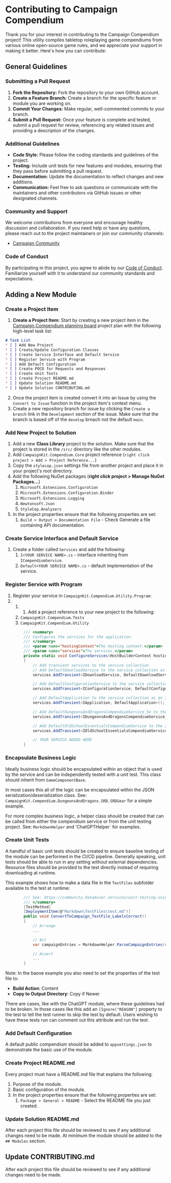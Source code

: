 # Contributing to Campaign Compendium

Thank you for your interest in contributing to the Campaign Compendium project! This utility compiles tabletop roleplaying game compendiums from various online open-source game rules, and we appreciate your support in making it better. Here's how you can contribute:

## General Guidelines

### Submitting a Pull Request

1. **Fork the Repository:** Fork the repository to your own GitHub account.
2. **Create a Feature Branch:** Create a branch for the specific feature or module you are working on.
3. **Commit Your Changes:** Make regular, well-commented commits to your branch.
4. **Submit a Pull Request:** Once your feature is complete and tested, submit a pull request for review, referencing any related issues and providing a description of the changes.

### Additional Guidelines

- **Code Style:** Please follow the coding standards and guidelines of the project.
- **Testing:** Include unit tests for new features and modules, ensuring that they pass before submitting a pull request.
- **Documentation:** Update the documentation to reflect changes and new additions.
- **Communication:** Feel free to ask questions or communicate with the maintainers and other contributors via GitHub issues or other designated channels.

### Community and Support

We welcome contributions from everyone and encourage healthy discussion and collaboration. If you need help or have any questions, please reach out to the project maintainers or join our community channels:

* [Campaign Community](https://campaign-community.com/)

### Code of Conduct

By participating in this project, you agree to abide by our [Code of Conduct](link-to-code-of-conduct). Familiarize yourself with it to understand our community standards and expectations.

## Adding a New Module

### Create a Project Item

1. **Create a Project Item:** Start by creating a new project item in the [Campaign Compendium planning board](https://github.com/orgs/open-campaign-logger/projects/5) project plan with the following high-level task list:

```markdown
# Task List
* [ ] Add New Project
* [ ] Create/Update Configuration Classes
* [ ] Create Service Interface and Default Service
* [ ] Register Service with Program
* [ ] Add Default Configuration
* [ ] Create POCO for Requests and Responses
* [ ] Create Unit Tests
* [ ] Create Project README.md
* [ ] Update Solution README.md
* [ ] Update Solution CONTRIBUTING.md
```

2. Once the project item is created convert it into an Issue by using the `Convert to Issue` function in the project item's context menu.
3. Create a new repository branch for issue by clicking the `Create a branch` link in the `Development` section of the issue. Make sure that the branch is based off of the `develop` brnach not the default `main`.

### Add New Project to Solution

1. Add a new **Class Library** project to the solution.  Make sure that the project is stored in the `/src/` directory like the other modules.
1. Add `CampaignKit.Compendium.Core` project reference (`right click project > Add > Project Reference...`)
1. Copy the `stylecop.json` settings file from another project and place it in your project's root directory.
1. Add the following NuGet packages (**right click project > Manage NuGet Packages...**)
    1. `Microsoft.Extensions.Configuration`
    1. `Microsoft.Extensions.Configuration.Binder`
    1. `Microsoft.Extensions.Logging`
    1. `Newtonsoft.Json`
    1. `StyleCop.Analyzers`
1. In the project properties ensure that the following properties are set:
    1. `Build > Output > Documentation File` - Check Generate a file containing API documentation.

### Create Service Interface and Default Service
1. Create a folder called `Services` and add the following:
    1. `I<YOUR SERVICE NAME>.cs` - interface inheriting from `ICompendiumService`.
    1. `Default<YOUR SERVICE NAME>.cs` - default implementation of the service.

### Register Service with Program
1. Register your service in `CampaignKit.Compendium.Utility.Program`:
1. 1. 1. Add a project reference to your new project to the following:
    1. `CampaignKit.Compendium.Tests`
    1. `CampaignKit.Compendium.Utility`
```csharp
        /// <summary>
        /// Configures the services for the application.
        /// </summary>
        /// <param name="hostingContext">The hosting context.</param>
        /// <param name="services">The services.</param>
        private static void ConfigureServices(HostBuilderContext hostingContext, IServiceCollection services)
        {
            // Add transient services to the service collection
            // Add DefaultDownloadService to the service collection as an IDownloadService
            services.AddTransient<IDownloadService, DefaultDownloadService>();

            // Add DefaultConfigurationService to the service collection as an IConfigurationService
            services.AddTransient<IConfigurationService, DefaultConfigurationService>();

            // Add DefaultApplication to the service collection as an IApplication
            services.AddTransient<IApplication, DefaultApplication>();

            // Add DefaultDungeonsAndDragonsCompendiumService_5e to the service collection as an IDungeonsAndDragonsCompendiumService_5e
            services.AddTransient<IDungeonsAndDragonsCompendiumService_5e, DefaultDungeonsAndDragonsCompendiumService_5e>();

            // Add DefaultOldSchoolEssentialsCompendiumService to the service collection as an IOldSchoolEssentialsCompendiumService
            services.AddTransient<IOldSchoolEssentialsCompendiumService, DefaultOldSchoolEssentialsCompendiumService>();

            // YOUR SERVICE ADDED HERE
        }
```

### Encapsulate Business Logic
Ideally business logic should be encapsulated within an object that is used by the service and can be independently tested with a unit test.  This class should inherit from `GameComponentBase`.

In most cases this all of the logic can be encapsulated within the JSON serialization/deserialization class.  See: `CampaignKit.Compendium.DungeonsAndDragons.SRD.SRDGear` for a simple example.

For more complex business logic, a helper class should be created that can be called from either the compendium
service or from the unit testing project.  See: `MarkdownHelper` and 'ChatGPTHelper` for examples.

### Create Unit Tests
A handful of basic unit tests should be created to ensure baseline testing of the module can be performed in the CI/CD pipeline.
Generally speaking, unit tests should be able to run in any setting without external dependencies.
Resource files should be provided to the test directly instead of requiring downloading at runtime.

This example shows how to make a data file in the `TestFiles` subfolder available to the test at runtime:
```csharp
        /// See: https://community.dataminer.services/unit-testing-using-files-in-unit-tests/
        /// </summary>
        [TestMethod]
        [DeploymentItem(@"Markdown\TestFiles\test.md")]
        public void ConvertToCampaign_TestFile_LabelsCorrect()
        {
            // Arrange
            ...

            // Act
            var campaignEntries = MarkdownHelper.ParseCampaignEntries(sourceDataSet, @"Markdown\TestFiles").Result.ToList();

            // Assert
            ...
        }
```
Note: In the baove example you also need to set the properties of the test file to:
* **Build Action**: Content
* **Copy to Output Directory**: Copy if Newer

There are cases, like with the ChatGPT module, where these guidelines had to be broken.
In those cases like this add an `[Ignore("REASON"]` property to the test to tell the test runner to skip the test by default.
Users wishing to have these tests run can comment out this attribute and run the test.

### Add Default Configuration
A default public compendium should be added to `appsettings.json` to demonstrate the basic use of the module.

### Create Project README.md
Every project must have a README.md file that explains the following:
1. Purpose of the module.
1. Basic configuration of the module.
1. In the project properties ensure that the following properties are set:
    1. `Package > General > README` - Select the README file you just created.

### Update Solution README.md
After each project this file should be reviewed to see if any additional changes need to be made.
At minimum the module should be added to the `## Modules` section.

## Update CONTRIBUTING.md
After each project this file should be reviewed to see if any additional changes need to be made.
